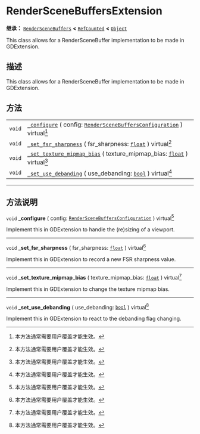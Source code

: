 <!-- ⚠ 请勿编辑本文件 ⚠ -->
<!-- 本文档使用脚本从 WeDot 引擎源码仓库生成。 -->
<!-- 生成脚本：https://github.com/WeDot-Engine/WeDot/tree/4.3/doc/tools/make_md.py； -->
<!-- 原文件：https://github.com/WeDot-Engine/WeDot/tree/4.3/doc/classes/RenderSceneBuffersExtension.xml。 -->

<div id="_class_renderscenebuffersextension"></div>

# RenderSceneBuffersExtension

**继承：** [`RenderSceneBuffers`](class_renderscenebuffers.md) **<** [`RefCounted`](class_refcounted.md) **<** [`Object`](class_object.md)

This class allows for a RenderSceneBuffer implementation to be made in GDExtension.

## 描述

This class allows for a RenderSceneBuffer implementation to be made in GDExtension.

## 方法

|||
|:-:|:--|
| `void` | [`_configure`](class_renderscenebuffersextensionmd#class_renderscenebuffersextension_private_method__configure) ( config: [`RenderSceneBuffersConfiguration`](class_renderscenebuffersconfiguration.md) ) virtual[^virtual] |
| `void` | [`_set_fsr_sharpness`](class_renderscenebuffersextensionmd#class_renderscenebuffersextension_private_method__set_fsr_sharpness) ( fsr_sharpness: [`float`](class_float.md) ) virtual[^virtual]                              |
| `void` | [`_set_texture_mipmap_bias`](class_renderscenebuffersextensionmd#class_renderscenebuffersextension_private_method__set_texture_mipmap_bias) ( texture_mipmap_bias: [`float`](class_float.md) ) virtual[^virtual]            |
| `void` | [`_set_use_debanding`](class_renderscenebuffersextensionmd#class_renderscenebuffersextension_private_method__set_use_debanding) ( use_debanding: [`bool`](class_bool.md) ) virtual[^virtual]                                |

<!-- rst-class:: classref-section-separator -->

---

## 方法说明

<div id="_class_renderscenebuffersextension_private_method__configure"></div>

`void` **_configure** ( config: [`RenderSceneBuffersConfiguration`](class_renderscenebuffersconfiguration.md) ) virtual[^virtual]<div id="class_renderscenebuffersextension_private_method__configure"></div>

Implement this in GDExtension to handle the (re)sizing of a viewport.

<!-- rst-class:: classref-item-separator -->

---

<div id="_class_renderscenebuffersextension_private_method__set_fsr_sharpness"></div>

`void` **_set_fsr_sharpness** ( fsr_sharpness: [`float`](class_float.md) ) virtual[^virtual]<div id="class_renderscenebuffersextension_private_method__set_fsr_sharpness"></div>

Implement this in GDExtension to record a new FSR sharpness value.

<!-- rst-class:: classref-item-separator -->

---

<div id="_class_renderscenebuffersextension_private_method__set_texture_mipmap_bias"></div>

`void` **_set_texture_mipmap_bias** ( texture_mipmap_bias: [`float`](class_float.md) ) virtual[^virtual]<div id="class_renderscenebuffersextension_private_method__set_texture_mipmap_bias"></div>

Implement this in GDExtension to change the texture mipmap bias.

<!-- rst-class:: classref-item-separator -->

---

<div id="_class_renderscenebuffersextension_private_method__set_use_debanding"></div>

`void` **_set_use_debanding** ( use_debanding: [`bool`](class_bool.md) ) virtual[^virtual]<div id="class_renderscenebuffersextension_private_method__set_use_debanding"></div>

Implement this in GDExtension to react to the debanding flag changing.

[^virtual]: 本方法通常需要用户覆盖才能生效。
[^const]: 本方法无副作用，不会修改该实例的任何成员变量。
[^vararg]: 本方法除了能接受在此处描述的参数外，还能够继续接受任意数量的参数。
[^constructor]: 本方法用于构造某个类型。
[^static]: 调用本方法无需实例，可直接使用类名进行调用。
[^operator]: 本方法描述的是使用本类型作为左操作数的有效运算符。
[^bitfield]: 这个值是由下列位标志构成位掩码的整数。
[^void]: 无返回值。
